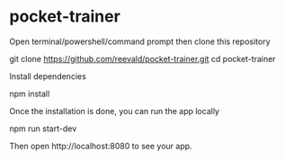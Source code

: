 # pocket-trainer

Open terminal/powershell/command prompt then clone this repository

  git clone https://github.com/reevald/pocket-trainer.git
  cd pocket-trainer
  
Install dependencies
  
  npm install
  
Once the installation is done, you can run the app locally
   
   npm run start-dev
   
Then open http://localhost:8080 to see your app.
